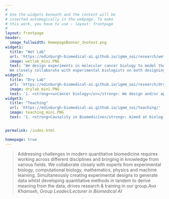```yaml
---
#
# Use the widgets beneath and the content will be
# inserted automagically in the webpage. To make
# this work, you have to use › layout: frontpage
#
layout: frontpage
header:
  image_fullwidth: HomepageBanner_3notext.png
widget1:
  title: "Wet Lab"
  url: 'https://edinburgh-biomedical-ai.github.io/igmm_soi/research/wetlab/'
  image: wetlab_mini.PNG
  text: 'We design experiments in molecular cancer biology to model the process of cancer initiation (<em>oncogenesis</em>). Our aim is to trace DNA and RNA trajectories at cellular resolution and quantify necessary and sufficient early conditions for cancer to occur.
  We closely collaborate with experimental biologists on both designing and performing the experiments, throughtout the data generation process.'
widget2:
  title: "Dry Lab"
  url: 'https://edinburgh-biomedical-ai.github.io/igmm_soi/research/drylab/'
  image: drylab_mini.PNG
  text: '1. <strong><u>Cancer biology</u></strong>: We design and/or apply computational methods to analyse and predict (i) mutational (DNA) interactions, and (ii) transcriptional (RNA) trajectories, during cancer initiation <br/>2. <strong><u>Population biology</u></strong>: We develop causal (non-)parametric stastitical and machine learning techniques for applications to large-scale biomedical data, such as scRNA-seq and the UK Biobank.'
widget3:
  title: "Teaching"
  url: 'https://edinburgh-biomedical-ai.github.io/igmm_soi/teaching/'
  image: teaching_mini.PNG
  text: '1. <strong>Causality in Biomedicine</strong>: Aimed at biologists, computer scientists and more broadly researchers from quantitative backgrounds. Two main topics of (i) Causal Effect Estimation and (ii) Causal Discovery are covered, together with biomedical applications. <br/> 2. <strong>PhD projects</strong> (<a href="https://edinburgh-biomedical-ai.github.io/igmm_soi/contact/">contact</a>) <br/>3. <strong>MSc projects</strong> (<a href="https://edinburgh-biomedical-ai.github.io/igmm_soi/contact/">contact</a>) <br/> 4.<strong> BSc summer projects</strong> (<a href="https://edinburgh-biomedical-ai.github.io/igmm_soi/contact/">contact</a>) <br/>'


permalink: /index.html

homepage: true
---
```


> <span class="teaser">Addressing challenges in modern quantitative biomedicine requires working across different disciplines and bringing in knowledge from various fields. We collaborate closely with experts from experimental biology, computational biology, mathematics, physics and machine learning. Simultaneously creating experimental designs to generate data whilst developing quantitative methods in tandem to derive meaning from the data, drives research & training in our group.</span><cite>Ava Khamseh, Group Leader/Lecturer in Biomedical AI</cite>
